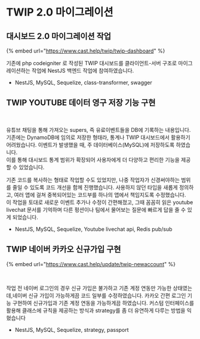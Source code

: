 # TWIP 2.0 마이그레이션

## 대시보드 2.0 마이그레이션 작업

{% embed url="https://www.cast.help/twip/twip-dashboard" %}

기존에 php codeigniter 로 작성된 TWIP 대시보드를 클라이언트-서버 구조로 마이그레이션하는 작업에 NestJS 백엔드 작업에 참여하였습니다.&#x20;

* NestJS, MySQL, Sequelize, class-transformer, swagger

## TWIP YOUTUBE 데이터 영구 저장 기능 구현

<figure><img src="../.gitbook/assets/스크린샷 2024-05-30 오전 2.50.11.png" alt=""><figcaption></figcaption></figure>

유튜브 채팅을 통해 가져오는 supers, 즉 유료이벤트들을 DB에 기록하는 내용입니다. 기존에는 DynamoDB에 임의로 저장한 형태라, 통계나 TWIP 대시보드에서 활용하기 어려웠습니다. 이벤트가 발생했을 때, 주 데이터베이스(MySQL)에 저장하도록 하였습니다. \
이를 통해 대시보드 통계 범위가 확장되어 사용자에게 더 다양하고 편리한 기능을 제공할 수 있었습니다.

기존 코드를 복사하는 형태로 작업할 수도 있었지만, 나중 작업자가 신경써야하는 범위를 줄일 수 있도록 코드 개선을 함께 진행했습니다. 사용하지 않던 타입을 새롭게 정의하고, 여러 앱에 걸쳐 중복되어있는 코드부를 하나의 앱에서 책임지도록 수정했습니다. \
이 작업을 토대로 새로운 이벤트 추가나 수정이 간편해졌고, 그때 꼼꼼히 읽은 youtube livechat 문서를 기억하며 다른 펑션이나 팀에서 물어보는 질문에 빠르게 답을 줄 수 있게 되었습니다.

* NestJS, MySQL, Sequelize, Youtube livechat api, Redis pub/sub

## TWIP 네이버 카카오 신규가입 구현

{% embed url="https://www.cast.help/update/twip-newaccount" %}

<figure><img src="../.gitbook/assets/스크린샷 2024-06-10 오후 3.07.42.png" alt=""><figcaption></figcaption></figure>

작업 전 네이버 로그인의 경우 신규 가입은 불가하고 기존 계정 연동만 가능한 상태였는데,네이버 신규 가입이 가능하게끔 코드 일부를 수정하였습니다. 카카오 간편 로그인 기능 구현하여 신규가입과 기존 계정 연동을 가능하게끔 하였습니다. 커스텀 인터페이스를 활용해 클래스에 규칙을 제공하는 방식과 strategy를 좀 더 유연하게 다루는 방법을 익혔습니다

* NestJS, MySQL, Sequelize, strategy, passport

